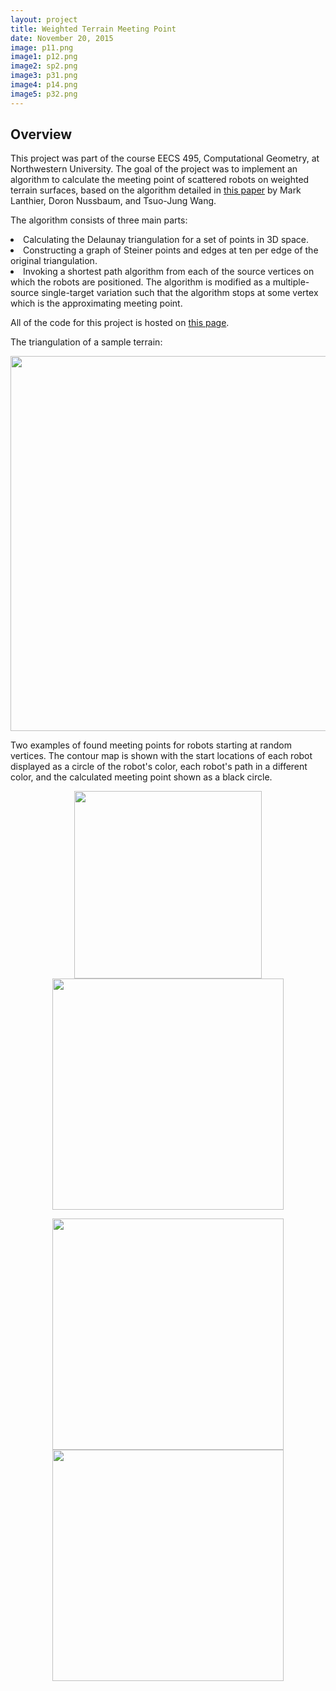 ```yaml
---
layout: project
title: Weighted Terrain Meeting Point
date: November 20, 2015
image: p11.png
image1: p12.png
image2: sp2.png
image3: p31.png
image4: p14.png
image5: p32.png
---
```


## Overview
This project was part of the course EECS 495, Computational Geometry, at Northwestern University. The goal of the project was to implement an algorithm to calculate the meeting point of scattered robots on weighted terrain surfaces, based on the algorithm detailed in [this paper](http://people.scs.carleton.ca/~lanthier/personal/cv/CATS2005_8.5x11.pdf) by Mark Lanthier, Doron Nussbaum, and Tsuo-Jung Wang. 

The algorithm consists of three main parts:
<l>
<li> Calculating the Delaunay triangulation for a set of points in 3D space.</li>
<li> Constructing a graph of Steiner points and edges at ten per edge of the original triangulation.</li>
<li> Invoking a shortest path algorithm from each of the source vertices on which the robots are positioned. The algorithm is modified as a multiple-source single-target variation such that the algorithm stops at some vertex which is the approximating meeting point.</li>
</l>

All of the code for this project is hosted on [this page](https://github.com/rikkimelissa/scattered-robots-meeting-point).

The triangulation of a sample terrain:
<p align="center">
<img src="{{site.baseurl}}/{{site.image_path}}/{{ page.image2 }}" width="600" />
</p>

Two examples of found meeting points for robots starting at random vertices. The contour map is shown with the start locations of each robot displayed as a circle of the robot's color, each robot's path in a different color, and the calculated meeting point shown as a black circle.
<p align="center">
<img src="{{site.baseurl}}/{{site.image_path}}/{{ page.image1 }}" width="300" />
<img src="{{site.baseurl}}/{{site.image_path}}/{{ page.image3 }}" width="370" />
</p>
<p align="center">
<img src="{{site.baseurl}}/{{site.image_path}}/{{ page.image4 }}" width="370" />
<img src="{{site.baseurl}}/{{site.image_path}}/{{ page.image5 }}" width="370" />
</p>


